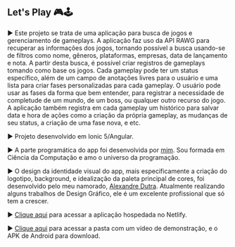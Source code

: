 ## Let's Play 🎮🕹

▶ Este projeto se trata de uma aplicação para busca de jogos e gerenciamento de gameplays. A aplicação faz uso da API RAWG para recuperar as informações dos jogos, tornando possível a busca usando-se de filtros como nome, gêneros, plataformas, empresas, data de lançamento e nota. A partir desta busca, é possível criar registros de gameplays tomando como base os jogos. Cada gameplay pode ter um status específico, além de um campo de anotações livres para o usuário e uma lista para criar fases personalizadas para cada gameplay. O usuário pode usar as fases da forma que bem entender, para registrar a necessidade de completude de um mundo, de um boss, ou qualquer outro recurso do jogo. A aplicação também registra em cada gameplay um histórico para salvar data e hora de ações como a criação da própria gameplay, as mudanças de seu status, a criação de uma fase nova, e etc.

▶ Projeto desenvolvido em Ionic 5/Angular.

▶ A parte programática do app foi desenvolvida por [mim](https://www.linkedin.com/in/michellenascimentosilva). Sou formada em Ciência da Computação e amo o universo da programação.

▶ O design da identidade visual do app, mais especificamente a criação do logotipo, background, e idealização da paleta principal de cores, foi desenvolvido pelo meu namorado, [Alexandre Dutra](https://www.linkedin.com/in/alexdutramorais). Atualmente realizando alguns trabalhos de Design Gráfico, ele é um excelente profissional que só tem a crescer.

▶ [Clique aqui](https://main--lets-play-gameplay-tracker.netlify.app) para acessar a aplicação hospedada no Netlify.

▶ [Clique aqui](https://1drv.ms/f/s!AnEXMN2CH8u-dFaauHG49B6MlR8?e=hLLAUf) para acessar a pasta com um vídeo de demonstração, e o APK de Android para download.
